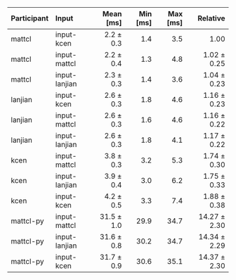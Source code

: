 | Participant | Input | Mean [ms] | Min [ms] | Max [ms] | Relative |
|:---|:---|---:|---:|---:|---:|
| mattcl | input-kcen | 2.2 ± 0.3 | 1.4 | 3.5 | 1.00 |
| mattcl | input-mattcl | 2.2 ± 0.4 | 1.3 | 4.8 | 1.02 ± 0.25 |
| mattcl | input-lanjian | 2.3 ± 0.3 | 1.4 | 3.6 | 1.04 ± 0.23 |
| lanjian | input-kcen | 2.6 ± 0.3 | 1.8 | 4.6 | 1.16 ± 0.23 |
| lanjian | input-mattcl | 2.6 ± 0.3 | 1.6 | 4.6 | 1.16 ± 0.22 |
| lanjian | input-lanjian | 2.6 ± 0.3 | 1.8 | 4.1 | 1.17 ± 0.22 |
| kcen | input-mattcl | 3.8 ± 0.3 | 3.2 | 5.3 | 1.74 ± 0.30 |
| kcen | input-lanjian | 3.9 ± 0.4 | 3.0 | 6.2 | 1.75 ± 0.33 |
| kcen | input-kcen | 4.2 ± 0.5 | 3.3 | 7.4 | 1.88 ± 0.38 |
| mattcl-py | input-mattcl | 31.5 ± 1.0 | 29.9 | 34.7 | 14.27 ± 2.30 |
| mattcl-py | input-lanjian | 31.6 ± 0.8 | 30.2 | 34.7 | 14.34 ± 2.29 |
| mattcl-py | input-kcen | 31.7 ± 0.9 | 30.6 | 35.1 | 14.37 ± 2.30 |

